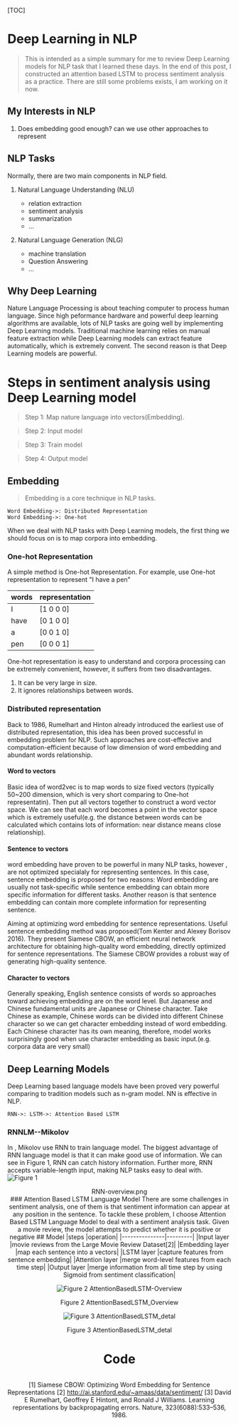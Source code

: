 [TOC]

# Deep Learning in NLP

> This is intended as a simple summary for me to review Deep Learning models for NLP task that I learned these days.
> In the end of this post, I constructed an attention based LSTM to process sentiment analysis as a practice.
> There are still some problems exists, I am working on it now.
## My Interests in NLP
1. Does embedding good enough? can we use other approaches to represent
## NLP Tasks

Normally, there are two main components in NLP field.

1. Natural Language Understanding (NLU)
	* relation extraction
	* sentiment analysis
	* summarization
	* ...


2. Natural Language Generation (NLG)
	* machine translation
	* Question Answering
	* ...

## Why Deep Learning
Nature Language Processing is about teaching computer to process human language. Since high peformance hardware and powerful deep learning algorithms are available, lots of NLP tasks are going well by implementing Deep Learning models.
Traditional machine learning relies on manual feature extraction while Deep Learning models can extract feature automatically, which is extremely convent.
The second reason is that Deep Learning models are powerful.
# Steps in sentiment analysis using Deep Learning model
> Step 1: Map nature language into vectors(Embedding).

> Step 2: Input model

> Step 3: Train model

> Step 4: Output model

## Embedding
> Embedding is a core technique in NLP tasks.
```flow
Word Embedding->: Distributed Representation
Word Embedding->: One-hot
```


When we deal with NLP tasks with Deep Learning models, the first thing we should focus on is to map corpora into embedding.

### One-hot Representation

A simple method is One-hot Representation.
For example, use One-hot representation to represent "I have a pen"   

|words | representation|
|----- |--------------|
|I|     [1 0 0 0]|
|have|  [0 1 0 0]|
|a|     [0 0 1 0]|
|pen|   [0 0 0 1]|
One-hot representation is easy to understand and corpora processing can be extremely convenient, however, it suffers from two disadvantages.

1. It can be very large in size.
2. It ignores relationships between words.

### Distributed representation
Back to 1986, Rumelhart and Hinton already introduced the earliest use of distributed representation, this idea has been proved successful in embedding problem for NLP.
Such approaches are cost-effective and computation-efficient because of low dimension of word embedding and abundant words relationship.
#### Word to vectors
Basic idea of word2vec is to map words to size fixed vectors (typically 50~200 dimension, which is very short comparing to One-hot representatin). Then put all vectors together to construct a word vector space. We can see that each word becomes a point in the vector space which is extremely useful(e.g. the distance between words can be calculated which contains lots of information: near distance means close relationship).





#### Sentence to vectors

word embedding have proven to be powerful in many NLP tasks, however , are not optimized specialaly for representing sentences. In this case, sentence embedding is proposed for two reasons: Word embedding are usually not task-specific while sentence embedding can obtain more specific information for different tasks. Another reason is that sentence embedding can contain more complete information for representing sentence.

Aiming at optimizing  word  embedding  for sentence representations. Useful sentence embedding method was proposed(Tom Kenter and Alexey Borisov 2016). They present Siamese CBOW, an efficient neural network architecture for obtaining high-quality word embedding,  directly  optimized  for  sentence representations.
The Siamese CBOW provides a robust way of generating high-quality sentence.

#### Character to vectors
Generally speaking, English sentence consists of words so approaches toward achieving embedding are on the word level.
But Japanese and Chinese fundamental units are  Japanese or Chinese character.
Take Chinese as example, Chinese words can be divided into different Chinese character so we can get character embedding instead of word embedding. Each Chinese character has its own meaning, therefore, model works surprisingly good when use character embedding as basic input.(e.g. corpora data are very small)



## Deep Learning Models
Deep Learning based language models have been proved very powerful  comparing to tradition models such as n-gram model.
NN is effective in NLP.
```sequence
RNN->: LSTM->: Attention Based LSTM
```
### RNNLM--Mikolov
In <Recurrent neural network based language model>, Mikolov use RNN to train language model. The biggest advantage of RNN language model is that it can make good use of information. We can see in Figure 1, RNN can catch history information. Further more, RNN accepts variable-length input, making NLP tasks easy to deal with.
![Figure 1](../../graph/RNN-overview.png)
<center>RNN-overview.png<center/>
### Attention Based LSTM Language Model
There are some challenges in sentiment analysis, one of them is that sentiment information can appear at any position in the sentence. To tackle these problem, I choose Attention Based LSTM Language Model to deal with a sentiment analysis task.
Given a movie review, the model attempts to predict whether it is positive or negative
## Model
|steps          |operation|
|---------------|---------|
|Input layer    |movie reviews from the Large Movie Review Dataset[2]|
|Embedding layer |map each sentence into a vectors|
|LSTM layer     |capture features from sentence embedding|
|Attention layer |merge word-level features from each time step|
|Output layer   |merge information from all time step by using Sigmoid from sentiment classification|

 ![Figure 2 AttentionBasedLSTM-Overview](../../graph/AttentionBasedLSTM-Overview.png)
<center> Figure 2 AttentionBasedLSTM_Overview <center>

![Figure 3 AttentionBasedLSTM_detal](../../graph/AttentionBasedLSTM_detal.png)
<center> Figure 3 AttentionBasedLSTM_detal <center>

# Code

```python

```

[1] Siamese CBOW: Optimizing Word Embedding for Sentence Representations
[2] http://ai.stanford.edu/~amaas/data/sentiment/
[3] David E Rumelhart, Geoffrey E Hintont, and Ronald J Williams. Learning representations by backpropagating errors. Nature, 323(6088):533–536, 1986.
